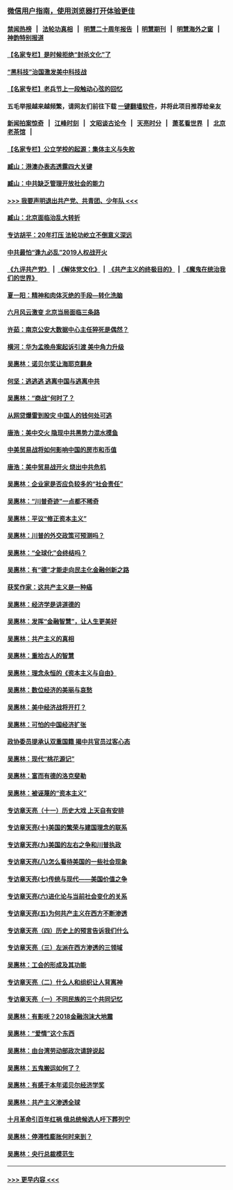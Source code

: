### [微信用户指南，使用浏览器打开体验更佳](https://github.com/gfw-breaker/banned-news1/blob/master/indexes/wechat-guide.md?t=0)
#### [禁闻热榜](热点新闻.md?t=0)  &nbsp;&nbsp;|&nbsp;&nbsp; [法轮功真相](https://github.com/gfw-breaker/truth/blob/master/README.md?t=0) &nbsp;&nbsp;|&nbsp;&nbsp; [明慧二十周年报告](https://github.com/gfw-breaker/mh-reports/blob/master/README.md?t=0) &nbsp;&nbsp;|&nbsp;&nbsp;[明慧期刊](https://github.com/gfw-breaker/mh-qikan) &nbsp;&nbsp;|&nbsp;&nbsp; [明慧海外之窗](https://github.com/gfw-breaker/mh-news/blob/master/README.md?t=0) &nbsp;&nbsp;|&nbsp;&nbsp; [神韵特别报道](https://github.com/gfw-breaker/mh-news/blob/master/shenyun.md?t=0)
#### [【名家专栏】是时候拒绝“封杀文化”了](../pages/nsc423/n11814093.md?t=02092022) 
#### [“黑科技”治国激发美中科技战](../pages/nsc423/n11638056.md?t=02092022) 
#### [【名家专栏】老兵节上一段触动心弦的回忆](../pages/nsc423/n11646016.md?t=02092022) 
#### 五毛举报越来越频繁，请网友们前往下载 [一键翻墙软件](https://github.com/gfw-breaker/ssr-accounts)，并将此项目推荐给亲友
#### [新闻拍案惊奇](https://github.com/gfw-breaker/banned-news1/blob/master/pages/link4.md) &nbsp;&nbsp;|&nbsp;&nbsp; [江峰时刻](https://github.com/gfw-breaker/banned-news1/blob/master/pages/link4.md) &nbsp;&nbsp;|&nbsp;&nbsp; [文昭谈古论今](https://github.com/gfw-breaker/banned-news1/blob/master/pages/link4.md) &nbsp;&nbsp;|&nbsp;&nbsp; [天亮时分](https://github.com/gfw-breaker/banned-news1/blob/master/pages/link4.md) &nbsp;&nbsp;|&nbsp;&nbsp; [萧茗看世界](https://github.com/gfw-breaker/banned-news1/blob/master/pages/link4.md) &nbsp;&nbsp;|&nbsp;&nbsp; [北京老茶馆](https://github.com/gfw-breaker/banned-news1/blob/master/pages/link4.md) &nbsp;&nbsp;|&nbsp;&nbsp; 
#### [【名家专栏】公立学校的起源：集体主义与失败](../pages/nsc423/n11601833.md?t=02092022) 
#### [臧山：港澳办表态透露四大关键](../pages/nsc423/n11421628.md?t=02092022) 
#### [臧山：中共缺乏管理开放社会的能力](../pages/nsc423/n11407457.md?t=02092022) 
#### [>>> 我要声明退出共产党、共青团、少年队 <<<](https://github.com/begood0513/goodnews/blob/master/quit/letter.md) 
#### [臧山：北京面临治乱大转折](../pages/nsc423/n11406895.md?t=02092022) 
#### [专访胡平：20年打压 法轮功屹立不倒意义深远](../pages/nsc423/n11398800.md?t=02092022) 
#### [中共最怕“逢九必乱”2019人权战开火](../pages/nsc423/n11385248.md?t=02092022) 
#### [《九评共产党》](https://github.com/begood0513/9ping.md/blob/master/README.md) &nbsp;|&nbsp; [《解体党文化》](../../../../jtdwh.md/blob/master/README.md)  &nbsp;|&nbsp; [《共产主义的终极目的》](../../../../gczydzjmd.md/blob/master/README.md) &nbsp;|&nbsp; [《魔鬼在统治我们的世界》](../../../../mgztzwmdsj.md/blob/master/README.md) 
#### [夏一阳：精神和肉体灭绝的手段—转化洗脑](../pages/nsc423/n11368250.md?t=02092022) 
#### [六月风云激变 北京当局面临三条路](../pages/nsc423/n11313668.md?t=02092022) 
#### [许茹：南京公安大数据中心主任猝死是偶然？](../pages/nsc423/n11064744.md?t=02092022) 
#### [横河：华为孟晚舟案起诉引渡 美中角力升级](../pages/nsc423/n11027230.md?t=02092022) 
#### [吴惠林：诺贝尔奖让海耶克翻身](../pages/nsc423/n10890049.md?t=02092022) 
#### [何坚：逃逃逃 逃离中国与逃离中共](../pages/nsc423/n10592891.md?t=02092022) 
#### [吴惠林：“商战”何时了？](../pages/nsc423/n10573558.md?t=02092022) 
#### [从网贷爆雷到股灾 中国人的钱何处可逃](../pages/nsc423/n10572800.md?t=02092022) 
#### [唐浩：美中交火 隐现中共黑势力混水摸鱼](../pages/nsc423/n10544040.md?t=02092022) 
#### [中美贸易战将如何影响中国的房市和币值](../pages/nsc423/n10543697.md?t=02092022) 
#### [唐浩：美中贸易战开火 烧出中共危机](../pages/nsc423/n10540126.md?t=02092022) 
#### [吴惠林：企业家是否应负较多的“社会责任”](../pages/nsc423/n10535022.md?t=02092022) 
#### [吴惠林：“川普奇迹”一点都不稀奇](../pages/nsc423/n10512808.md?t=02092022) 
#### [吴惠林：平议“修正资本主义”](../pages/nsc423/n10495724.md?t=02092022) 
#### [吴惠林：川普的外交政策可预测吗？](../pages/nsc423/n10462387.md?t=02092022) 
#### [吴惠林：“全球化”会终结吗？](../pages/nsc423/n10452838.md?t=02092022) 
#### [吴惠林：有“德”才能走向民主化金融创新之路](../pages/nsc423/n10432292.md?t=02092022) 
#### [获奖作家：这共产主义是一种癌](../pages/nsc423/n10431541.md?t=02092022) 
#### [吴惠林：经济学是讲道德的](../pages/nsc423/n10398014.md?t=02092022) 
#### [吴惠林：发挥“金融智慧”，让人生更美好](../pages/nsc423/n10375019.md?t=02092022) 
#### [吴惠林：共产主义的真相](../pages/nsc423/n10351394.md?t=02092022) 
#### [吴惠林：重拾古人的智慧](../pages/nsc423/n10337691.md?t=02092022) 
#### [吴惠林：理念永恒的《资本主义与自由》](../pages/nsc423/n10316274.md?t=02092022) 
#### [吴惠林：数位经济的美丽与哀愁](../pages/nsc423/n10292946.md?t=02092022) 
#### [吴惠林：美中经济战将开打？](../pages/nsc423/n10258825.md?t=02092022) 
#### [吴惠林：可怕的中国经济扩张](../pages/nsc423/n10219147.md?t=02092022) 
#### [政协委员提承认双重国籍 揭中共官员过客心态](../pages/nsc423/n10208809.md?t=02092022) 
#### [吴惠林：现代“桃花源记”](../pages/nsc423/n10185234.md?t=02092022) 
#### [吴惠林：富而有德的洛克斐勒](../pages/nsc423/n10142264.md?t=02092022) 
#### [吴惠林：被诬蔑的“资本主义”](../pages/nsc423/n10124816.md?t=02092022) 
#### [专访章天亮（十一）历史大戏 上天自有安排](../pages/nsc423/n10094905.md?t=02092022) 
#### [专访章天亮(十)美国的繁荣与建国理念的联系](../pages/nsc423/n10094899.md?t=02092022) 
#### [专访章天亮(九)美国的左右之争和川普执政](../pages/nsc423/n10094889.md?t=02092022) 
#### [专访章天亮(八)怎么看待美国的一些社会现象](../pages/nsc423/n10094857.md?t=02092022) 
#### [专访章天亮(七)传统与现代——美国价值之争](../pages/nsc423/n10093140.md?t=02092022) 
#### [专访章天亮(六)进化论与当前社会变化的关系](../pages/nsc423/n10092036.md?t=02092022) 
#### [专访章天亮(五)为何共产主义在西方不断渗透](../pages/nsc423/n10083620.md?t=02092022) 
#### [专访章天亮（四）历史上的预言告诉我们什么](../pages/nsc423/n10083606.md?t=02092022) 
#### [专访章天亮（三）左派在西方渗透的三领域](../pages/nsc423/n10081115.md?t=02092022) 
#### [吴惠林：工会的形成及其功能](../pages/nsc423/n10080633.md?t=02092022) 
#### [专访章天亮（二）什么人和组织让人背离神](../pages/nsc423/n10076637.md?t=02092022) 
#### [专访章天亮（一）不同民族的三个共同记忆](../pages/nsc423/n10074188.md?t=02092022) 
#### [吴惠林：有影呒？2018金融泡沫大地震](../pages/nsc423/n10040534.md?t=02092022) 
#### [吴惠林：“爱情”这个东西](../pages/nsc423/n10019423.md?t=02092022) 
#### [吴惠林：由台湾劳动部政次请辞说起](../pages/nsc423/n9979679.md?t=02092022) 
#### [吴惠林：五鬼搬运如何了？](../pages/nsc423/n9925338.md?t=02092022) 
#### [吴惠林：有感于本年诺贝尔经济学奖](../pages/nsc423/n9871883.md?t=02092022) 
#### [吴惠林：共产主义渗透全球](../pages/nsc423/n9812748.md?t=02092022) 
#### [十月革命引百年红祸 俄总统候选人吁下葬列宁](../pages/nsc423/n9810182.md?t=02092022) 
#### [吴惠林：停滞性膨胀何时来到？](../pages/nsc423/n9764136.md?t=02092022) 
#### [吴惠林：央行总裁模范生](../pages/nsc423/n9728134.md?t=02092022) 

----
#### [ >>> 更早内容 <<< ](../indexes/nsc423-earlier.md)
